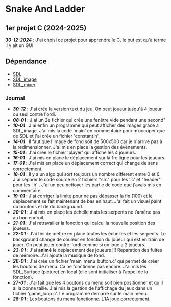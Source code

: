 # Snake And Ladder

## 1er projet C (2024-2025)
***30-12-2024*** : J'ai choisi ce projet pour apprendre le C, le but est qu'à terme il y ait un GUI

## Dépendance
- <a href="https://www.libsdl.org/"> SDL </a>
- <a href="https://wiki.libsdl.org/SDL3_image/FrontPage"> SDL_image </a>
- <a href="https://wiki.libsdl.org/SDL2_mixer/FrontPage"> SDL_mixer </a>

### Journal
- ***30-12*** : J'ai crée la version text du jeu. On peut joueur jusqu'à 4 joueur ou seul contre l'ordi.
- ***08-01*** : J'ai un 2e fichier qui crée une fenêtre vide pendant une second"
- ***10-01*** : J'ai enfin un programme qui peut afficher des images grace à SDL_image. J'ai mis la code 'main' en commentaire pour m’occuper que de SDL et j'ai crée un fichier 'constant.h'.
- ***14-01*** : Il faut que l'image de fond soit de 500x500 car je n'arrive pas à la redimensionner. J'ai mis en place la gestion des événements.
- ***15-01*** : J'ai crée le fichier 'player' qui affiche les 4 joueurs.
- ***16-01*** : J'ai mis en place le déplacement sur la 1re ligne pour les joueurs.
- ***17-01*** : J'ai mis en place un déplacement correct qui change de sens correctement.
- ***18-01*** : Il y a un algo qui sort toujours un nombre different entre 0 et 6. J'ai séparer le code source en 2 fichiers "src" pour les '.c' et "header" pour les '.h' . J'ai un peu nettoyer les partie de code que j'avais mis en commentaire.
- ***19-01*** : J'ai corriger la limite pour ne pas dépasser la fin (100) et le déplacement se fait maintenant de bas en haut. J'ai fait un visuel paint du boutons et de du background.
- ***20-01*** : J'ai mis en place les échelle mais les serpents ne t’amène pas au bon endroit.
- ***21-01*** : J'ai retravailler la fonction qui calcul la nouvelle position des joueurs.
- ***22-01*** : J'ai fini de mettre en place toutes les échelles et les serpents. Le background change de couleur en fonction du joueur qui est en train de jouer. On peut jouer contre l'ordi comme si on joue a 2 joueurs.
- ***23-01*** : J'ai **animé** le déplacement des joueurs !!! Reparation des fuites de mémoire. J'ai ajouté la musique de fond.
- ***26-01*** : J'ai crée un fichier 'main_menu_button.c' qui permet de créer les boutons de menu. Ca ne fonctionne pas encore. J'ai mis les SDL_Surface (picture) en local (elle sont initialiser à l'appel de la fonction).
- ***27-01*** : J'ai fait que les 4 boutons du menu soit bien positionner et qu'il ai la bonne taille. J'ai mis la gestion de l'affichage du jeux dans un fichier 'game_loop.c'. Le programme démarre sur le main menu.
- ***28-01*** : Les boutons du menu fonctionne. L'IA joue correctement.
